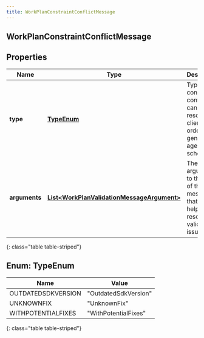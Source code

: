 ```yaml
---
title: WorkPlanConstraintConflictMessage
---
```


## WorkPlanConstraintConflictMessage

## Properties

| Name          | Type                                                                                                           | Description                                                                                      | Notes      |
| ------------- | -------------------------------------------------------------------------------------------------------------- | ------------------------------------------------------------------------------------------------ | ---------- |
| **type**      | [**TypeEnum**](#TypeEnum)<!---->                                                                               | Type of constraint conflict that can be resolved by clients in order to generate agent schedules | [optional] |
| **arguments** | <!----><!---->[**List&lt;WorkPlanValidationMessageArgument&gt;**](WorkPlanValidationMessageArgument.md)<!----> | The arguments to the type of the message that can help clients resolve validation issues         | [optional] |

{: class="table table-striped"}

<a name="TypeEnum"></a>

## Enum: TypeEnum

| Name               | Value                          |
| ------------------ | ------------------------------ |
| OUTDATEDSDKVERSION | &quot;OutdatedSdkVersion&quot; |
| UNKNOWNFIX         | &quot;UnknownFix&quot;         |
| WITHPOTENTIALFIXES | &quot;WithPotentialFixes&quot; |

{: class="table table-striped"}

